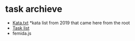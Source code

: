 # task archieve

- [Kata.txt](./Kata.txt) *kata list from 2019 that came here from the root
- [Task list](./task)
- femida.js

<!-- TODO: femida.js -->
